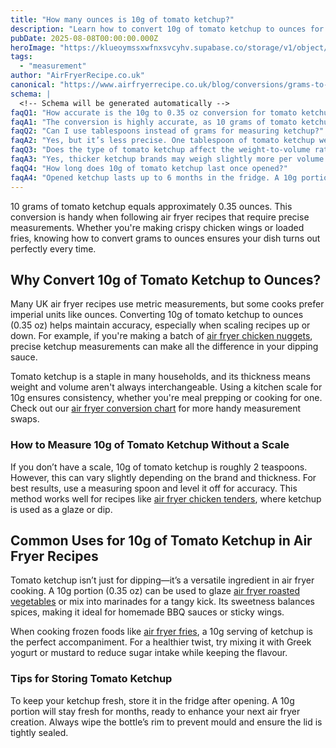 ```yaml
---
title: "How many ounces is 10g of tomato ketchup?"
description: "Learn how to convert 10g of tomato ketchup to ounces for precise air fryer recipes. Get accurate measurements in seconds!"
pubDate: 2025-08-08T00:00:00.000Z
heroImage: "https://klueoymssxwfnxsvcyhv.supabase.co/storage/v1/object/public/Shmucket/10g-tomato-ketchup-to-ounces.webp"
tags:
  - "measurement"
author: "AirFryerRecipe.co.uk"
canonical: "https://www.airfryerrecipe.co.uk/blog/conversions/grams-to-ounces/10g-tomato-ketchup-to-ounces"
schema: |
  <!-- Schema will be generated automatically -->
faqQ1: "How accurate is the 10g to 0.35 oz conversion for tomato ketchup?"
faqA1: "The conversion is highly accurate, as 10 grams of tomato ketchup consistently equals 0.35 ounces. However, slight variations may occur due to density differences between brands. For precision in air fryer recipes, weighing with a kitchen scale is best."
faqQ2: "Can I use tablespoons instead of grams for measuring ketchup?"
faqA2: "Yes, but it’s less precise. One tablespoon of tomato ketchup weighs about 15g, so 10g is roughly 2 teaspoons. For recipes requiring exact measurements, like glazes or sauces, sticking to grams or ounces ensures better results."
faqQ3: "Does the type of tomato ketchup affect the weight-to-volume ratio?"
faqA3: "Yes, thicker ketchup brands may weigh slightly more per volume than runnier ones. For consistent results in air fryer cooking, always measure by weight (grams or ounces) when possible, especially for recipes like marinades or dips."
faqQ4: "How long does 10g of tomato ketchup last once opened?"
faqA4: "Opened ketchup lasts up to 6 months in the fridge. A 10g portion will stay fresh as long as the bottle is properly sealed and stored. For hygiene, avoid double-dipping to prolong shelf life."
---
```

<p>10 grams of tomato ketchup equals approximately 0.35 ounces. This conversion is handy when following air fryer recipes that require precise measurements. Whether you're making crispy chicken wings or loaded fries, knowing how to convert grams to ounces ensures your dish turns out perfectly every time.</p>  

<h2>Why Convert 10g of Tomato Ketchup to Ounces?</h2>  
<p>Many UK air fryer recipes use metric measurements, but some cooks prefer imperial units like ounces. Converting 10g of tomato ketchup to ounces (0.35 oz) helps maintain accuracy, especially when scaling recipes up or down. For example, if you're making a batch of <a href=https://www.airfryerrecipe.co.uk/recipes>air fryer chicken nuggets</a>, precise ketchup measurements can make all the difference in your dipping sauce.</p>  

<p>Tomato ketchup is a staple in many households, and its thickness means weight and volume aren't always interchangeable. Using a kitchen scale for 10g ensures consistency, whether you're meal prepping or cooking for one. Check out our <a href=https://www.airfryerrecipe.co.uk/air-fryer-conversion-chart>air fryer conversion chart</a> for more handy measurement swaps.</p>  

<h3>How to Measure 10g of Tomato Ketchup Without a Scale</h3>  
<p>If you don’t have a scale, 10g of tomato ketchup is roughly 2 teaspoons. However, this can vary slightly depending on the brand and thickness. For best results, use a measuring spoon and level it off for accuracy. This method works well for recipes like <a href=https://www.airfryerrecipe.co.uk/recipe-category/chicken>air fryer chicken tenders</a>, where ketchup is used as a glaze or dip.</p>  

<h2>Common Uses for 10g of Tomato Ketchup in Air Fryer Recipes</h2>  
<p>Tomato ketchup isn’t just for dipping—it’s a versatile ingredient in air fryer cooking. A 10g portion (0.35 oz) can be used to glaze <a href=https://www.airfryerrecipe.co.uk/recipe-category/vegetables>air fryer roasted vegetables</a> or mix into marinades for a tangy kick. Its sweetness balances spices, making it ideal for homemade BBQ sauces or sticky wings.</p>  

<p>When cooking frozen foods like <a href=https://www.airfryerrecipe.co.uk/recipe-category/frozen-foods>air fryer fries</a>, a 10g serving of ketchup is the perfect accompaniment. For a healthier twist, try mixing it with Greek yogurt or mustard to reduce sugar intake while keeping the flavour.</p>  

<h3>Tips for Storing Tomato Ketchup</h3>  
<p>To keep your ketchup fresh, store it in the fridge after opening. A 10g portion will stay fresh for months, ready to enhance your next air fryer creation. Always wipe the bottle’s rim to prevent mould and ensure the lid is tightly sealed.</p>
